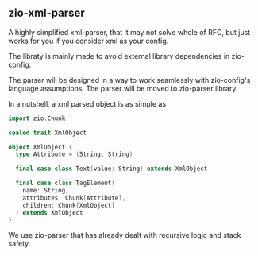 ## zio-xml-parser

A highly simplified xml-parser, that it may not solve whole of RFC, but just works for you if you 
consider xml as your config.

The libraty is mainly made to avoid external library dependencies
in zio-config. 

The parser will be designed
in a way to work seamlessly with zio-config's
language assumptions. The parser will be moved to zio-parser library.

In a nutshell, a xml parsed object is as simple as

```scala
import zio.Chunk

sealed trait XmlObject

object XmlObject {
  type Attribute = (String, String)

  final case class Text(value: String) extends XmlObject

  final case class TagElement(
    name: String,
    attributes: Chunk[Attribute],
    children: Chunk[XmlObject]
  ) extends XmlObject
}

```

We use zio-parser that has already dealt with recursive logic and stack safety.
